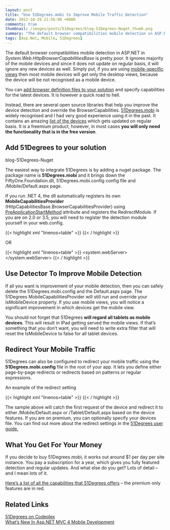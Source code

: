 ```yaml
---
layout: post
title: "Use 51Degrees.mobi to Improve Mobile Traffic Detection"
date: 2012-10-29 21:56:00 +0000
comments: true
thumbnail: /images/posts/51degrees/blog-51Degrees-Nuget_thumb.png
summary: "The default browser compatibilities mobile detection in ASP.NET in System.Web.HttpBrowserCapabilitiesBase is pretty poor. It ignores majority of the mobile devices and since it does not update on regular basis, it will ignore any new devices as well. Simply put, if you are using mobile-specific views then most mobile devices will get only the desktop views, because the device will be not recognised as a mobile device."
tags: [Asp.Net, Mobile, 51Degrees]
---
```


The default browser compatibilities mobile detection in ASP.NET in *System.Web.HttpBrowserCapabilitiesBase* is pretty poor. It ignores majority of the mobile devices and since it does not update on regular basis, it will ignore any new devices as well. Simply put, if you are using [mobile-specific views](http://msdn.microsoft.com/en-us/magazine/hh975347.aspx) then most mobile devices will get only the desktop views, because the device will be not recognised as a mobile device.

You can [add browser definition files to your solution](http://forums.asp.net/t/955969.aspx/1) and specify capabilities for the latest devices. It is however a quick road to hell.

Instead, there are several open source libraries that help you improve the device detection and override the BrowserCapabilities. [51Degrees.mobi](http://51degrees.codeplex.com/) is widely recognised and I had very good experience using it in the past. It contains an amazing [list of the devices](http://51degrees.mobi/Products/DeviceData/DeviceExplorer.aspx) which gets updated on regular basis. It is a freemium product, however, in most cases **you will only need the functionality that is in the free version**.

Add 51Degrees to your solution
-------------------

blog-51Degrees-Nuget

The easiest way to integrate 51Degrees is by adding a nuget package. The package name is **51Degrees.mobi** and it brings down the FiftyOne.Foundation.dll, 51Degrees.mobi.config config file and /Mobile/Default.aspx page.

If you run .NET 4, the dll automatically registers its own **MobileCapabilitiesProvider** (HttpCapabilitiesBase.BrowserCapabilitiesProvider) using [PreApplicationStartMethod](http://msdn.microsoft.com/en-us/library/system.web.preapplicationstartmethodattribute.aspx) attribute and registers the RedirectModule. If you are on 2.0 or 3.5, you will need to register the detection module yourself in your web.config.

{{< highlight xml "linenos=table" >}}
<httpModules>
    <add name="Detector" type="FiftyOne.Foundation.Mobile.Detection.DetectorModule, FiftyOne.Foundation"/>
</httpModules>
{{< / highlight >}} 

OR

{{< highlight xml "linenos=table" >}}
<system.webServer>
    <modules>
    <remove name="Detector"/>
    <add name="Detector" type="FiftyOne.Foundation.Mobile.Detection.DetectorModule, FiftyOne.Foundation"/>
    </modules>
</system.webServer>
{{< / highlight >}} 

Use Detector To Improve Mobile Detection
-------------------

If all you want is improvement of your mobile detection, then you can safely delete the 51Degrees.mobi.config and the Default.aspx page. The 51Degrees MobileCapabilitiesProvider will still run and override your IsMobileDevice property. If you use mobile views, you will notice a significant improvement in which devices get the mobile view.

You should not forget that 51Degrees **will regard all tablets as mobile devices**. This will result in IPad getting served the mobile views.  If that’s something that you don’t want, you will need to write extra  filter that will reset the IsMobileDevice to false for all tablet devices.

Redirect Your Mobile Traffic
-------------------

51Degrees can also be configured to redirect your mobile traffic using the **51Degrees.mobi.config** file in the root of your app. It lets you define either page-by-page redirects or redirects based on patterns or regular expressions.

An example of the redirect setting

{{< highlight xml "linenos=table" >}}
<redirect firstRequestOnly="true" timeout="20" devicesFile="~/App_Data/Devices.dat" mobilePagesRegex="/(Mobile|Tablet)/">
    <locations>
        <location name="tablet" url="~/Tablet/Default.aspx">
        <add property="IsTablet" matchExpression="true"/>
        <add property="IsMobile" matchExpression="true"/>
        </location>
        <location name="mobile" url="~/Mobile/Default.aspx">
        <add property="IsMobile" matchExpression="true"/>
        </location>
    </locations>
</redirect>
{{< / highlight >}} 

The sample above will catch the first request of the device and redirect it to either /Mobile/Default.aspx or /Tablet/Default.aspx based on the device features. If you are on premium, you can optionally specify your devices file. You can find out more about the redirect settings in the [51Degrees user guide.](http://51degrees.mobi/Support/Documentation/Foundation/UserGuide.aspx)

What You Get For Your Money
-------------------

If you decide to buy 51Degrees.mobi, it works out around $1 per day per site instance. You pay a subscription for a year, which gives you fully featured detection and regular updates. And what else do you get? Lots of detail – and I mean lots of it. 

[Here’s a list of all the capabilities that 51Degrees offers](http://51degrees.mobi/Products/DeviceData/PropertyDictionary.aspx) – the premium only features are in red.

Related Links
-------------------

[51Degrees on Codeplex](http://51degrees.codeplex.com/)<br />
[What’s New In Asp.NET MVC 4 Mobile Development](http://msdn.microsoft.com/en-us/magazine/hh975347.aspx)<br />